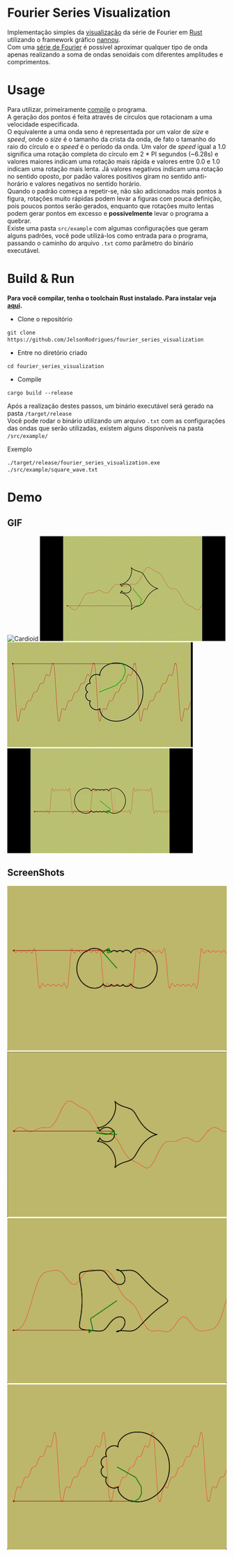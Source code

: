 # Fourier Series Visualization
Implementação simples da [visualização](#demo) da série de Fourier em [Rust](https://www.rust-lang.org/) utilizando o framework gráfico [nannou](https://nannou.cc/). <br> 
Com uma [série de Fourier](https://en.wikipedia.org/wiki/Fourier_series) é possível aproximar qualquer tipo de onda apenas realizando a soma de ondas senoidais com diferentes amplitudes e comprimentos.

# Usage
Para utilizar, primeiramente [compile](#build--run) o programa. <br>
A geração dos pontos é feita através de círculos que rotacionam a uma velocidade especificada. <br>
O equivalente a uma onda seno é representada por um valor de *size* e *speed*, onde o *size* é o tamanho da crista da onda, de fato o tamanho do raio do círculo e o *speed* é o período da onda. Um valor de *speed* igual a 1.0 significa uma rotação completa do círculo em 2 * PI segundos (~6.28s) e valores maiores indicam uma rotação mais rápida e valores entre 0.0 e 1.0 indicam uma rotação mais lenta. Já valores negativos indicam uma rotação no sentido oposto, por padão valores positivos giram no sentido anti-horário e valores negativos no sentido horário. <br>
Quando o padrão começa a repetir-se, não são adicionados mais pontos à figura, rotações muito rápidas podem levar a figuras com pouca definição, pois poucos pontos serão gerados, enquanto que rotações muito lentas podem gerar pontos em excesso e **possivelmente** levar o programa a quebrar.<br>
Existe uma pasta `src/example` com algumas configurações que geram alguns padrões, você pode utilizá-los como entrada para o programa, passando o caminho do arquivo `.txt` como parâmetro do binário executável.

# Build & Run
**Para você compilar, tenha o toolchain Rust instalado. Para instalar veja [aqui](https://www.rust-lang.org/tools/install).<br>**
- Clone o repositório <br>
```shell
git clone https://github.com/JelsonRodrigues/fourier_series_visualization
```
- Entre no diretório criado <br>
```shell
cd fourier_series_visualization
```
- Compile
```shell
cargo build --release
```

Após a realização destes passos, um binário executável será gerado na pasta `/target/release` <br>
Você pode rodar o binário utilizando um arquivo `.txt` com as configurações das ondas que serão utilizadas, existem alguns disponíveis na pasta `/src/example/` <br>

Exemplo <br>
```shell
./target/release/fourier_series_visualization.exe ./src/example/square_wave.txt
```

# Demo

## GIF
![Cardioid](assets/gifs/cardioid.gif "Cardioid")
![Very Beautiful](assets/gifs/very_beautiful.gif "Very Beautiful")
![Triangular Wave](assets/gifs/triangular_wave.gif "Triangular Wave")
![Square Wave](assets/gifs/square_wave.gif "Square Wave")

## ScreenShots
![Square Wave](assets/images/square_wave.png "Square Wave")
![Very Beautiful](assets/images/very_beautiful.png "Very Beautiful")
![Arrow Right](assets/images/arrow_right.png "Arrow Right")
![Triangular Wave](assets/images/triangular_wave.png "Triangular Wave")